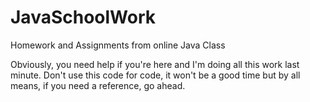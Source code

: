 # JavaSchoolWork
Homework and Assignments from online Java Class

Obviously, you need help if you're here and I'm doing all this work last minute. 
Don't use this code for code, it won't be a good time but by all means, if 
you need a reference, go ahead.
